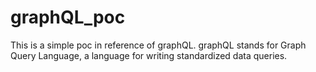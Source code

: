 # graphQL_poc
This is a simple poc in reference of graphQL.
graphQL stands for  Graph Query Language, a language for writing standardized data queries.
